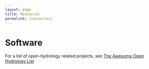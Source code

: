 ```yaml
---
layout: page
title: Resources
permalink: /resources/
---
```


# Software

For a list of open-hydrology related projects, see [The Awesome Open Hydrology List](https://github.com/Open-Environmental-Science/awesome-open-hydrology)
